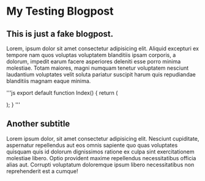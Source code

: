 # My Testing Blogpost

## This is just a fake blogpost. 

Lorem, ipsum dolor sit amet consectetur adipisicing elit. Aliquid excepturi ex tempore nam quos voluptas voluptatem blanditiis ipsam corporis, a dolorum, impedit earum facere asperiores deleniti esse porro minima molestiae. Totam maiores, magni numquam tenetur voluptatem nesciunt laudantium voluptates velit soluta pariatur suscipit harum quis repudiandae blanditiis magnam eaque minima.

'''js
export default function Index() {
  return (
    <div className={styles.main}>
      <Navigation />
      <AboutSection />
      <ProjectsSection />
      <BlogSection />
      <Footer />
    </div>
  );
}
'''

## Another subtitle

Lorem ipsum dolor, sit amet consectetur adipisicing elit. Nesciunt cupiditate, aspernatur repellendus aut eos omnis sapiente quo quas voluptates quisquam quis id dolorum dignissimos ratione ex culpa sint exercitationem molestiae libero. Optio provident maxime repellendus necessitatibus officia alias aut. Corrupti voluptatum doloremque ipsum libero necessitatibus non reprehenderit est a cumque!